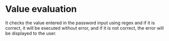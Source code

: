 # Value evaluation
<p>It checks the value entered in the password input using regex and if it is correct, it will be executed without error, and if it is not correct, the error will be displayed to the user.</p>